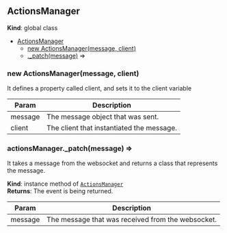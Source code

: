 <a name="ActionsManager"></a>

## ActionsManager
**Kind**: global class  

* [ActionsManager](#ActionsManager)
    * [new ActionsManager(message, client)](#new_ActionsManager_new)
    * [._patch(message)](#ActionsManager+_patch) ⇒

<a name="new_ActionsManager_new"></a>

### new ActionsManager(message, client)
It defines a property called client, and sets it to the client variable


| Param | Description |
| --- | --- |
| message | The message object that was sent. |
| client | The client that instantiated the message. |

<a name="ActionsManager+_patch"></a>

### actionsManager.\_patch(message) ⇒
It takes a message from the websocket and returns a class that represents the message.

**Kind**: instance method of [<code>ActionsManager</code>](#ActionsManager)  
**Returns**: The event is being returned.  

| Param | Description |
| --- | --- |
| message | The message that was received from the websocket. |

